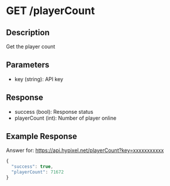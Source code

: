 # GET /playerCount

## Description

Get the player count

## Parameters

* key (string): API key

## Response

* success (bool): Response status
* playerCount (int): Number of player online

## Example Response

Answer for: https://api.hypixel.net/playerCount?key=xxxxxxxxxxx

```js
{
  "success": true,
  "playerCount": 71672
}
```

